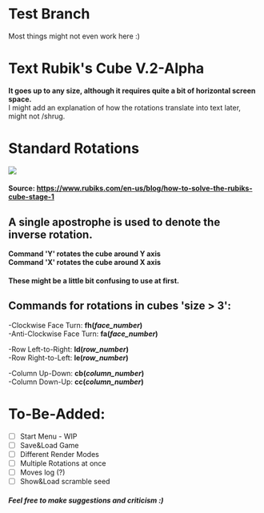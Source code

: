 # Test Branch
Most things might not even work here :)

# Text Rubik's Cube V.2-Alpha
<b>It goes up to any size, although it requires quite a bit of horizontal screen space.</b>   
I might add an explanation of how the rotations translate into text later, might not /shrug.   
   
# Standard Rotations   
<img src="https://blog.rubiks.com/wp-content/uploads/2018/08/how-to-solve-cube-formula.png"></img>
#### Source: https://www.rubiks.com/en-us/blog/how-to-solve-the-rubiks-cube-stage-1 
## A single apostrophe is used to denote the inverse rotation.     

<b>Command 'Y' rotates the cube around Y axis</b>   
<b>Command 'X' rotates the cube around X axis</b>   

#### These might be a little bit confusing to use at first.
   
   
## Commands for rotations in cubes 'size > 3':   
-Clockwise Face Turn: <b>fh(<i>face_number</i>)</b>   
-Anti-Clockwise Face Turn: <b>fa(<i>face_number</i>)</b>   
   
-Row Left-to-Right: <b>ld(<i>row_number</i>)</b>   
-Row Right-to-Left: <b>le(<i>row_number</i>)</b>   
   
-Column Up-Down: <b>cb(<i>column_number</i>)</b>   
-Column Down-Up: <b>cc(<i>column_number</i>)</b>   
   
# To-Be-Added:
- [ ] Start Menu - WIP
- [ ] Save&Load Game
- [ ] Different Render Modes
- [ ] Multiple Rotations at once
- [ ] Moves log (?)
- [ ] Show&Load scramble seed
    
##### Feel free to make suggestions and criticism :)